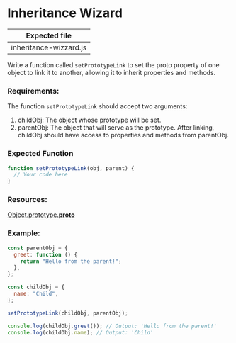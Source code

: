 # Inheritance Wizard

| Expected file          |
| ---------------------- |
| inheritance-wizzard.js |

Write a function called `setPrototypeLink` to set the proto property of one object to link it to another, allowing it to inherit properties and methods.

### Requirements:

The function `setPrototypeLink` should accept two arguments:

1. childObj: The object whose prototype will be set.
2. parentObj: The object that will serve as the prototype.
   After linking, childObj should have access to properties and methods from parentObj.

### Expected Function

```js
function setPrototypeLink(obj, parent) {
  // Your code here
}
```

### Resources:

[Object.prototype.**proto**](https://developer.mozilla.org/en-US/docs/Web/JavaScript/Reference/Global_Objects/Object/proto)

### Example:

```js
const parentObj = {
  greet: function () {
    return "Hello from the parent!";
  },
};

const childObj = {
  name: "Child",
};

setPrototypeLink(childObj, parentObj);

console.log(childObj.greet()); // Output: 'Hello from the parent!'
console.log(childObj.name); // Output: 'Child'
```

